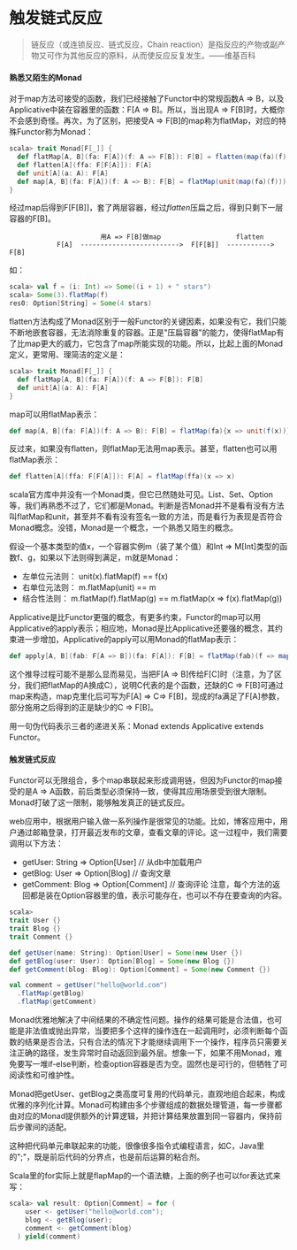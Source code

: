 # 触发链式反应

> 链反应（或连锁反应、链式反应，Chain reaction）是指反应的产物或副产物又可作为其他反应的原料，从而使反应反复发生。——维基百科


#### 熟悉又陌生的Monad
对于map方法可接受的函数，我们已经接触了Functor中的常规函数A => B，以及Applicative中装在容器里的函数：F[A => B]。所以，当出现A => F[B]时，大概你不会感到奇怪。再次，为了区别，把接受A => F[B]的map称为flatMap，对应的特殊Functor称为Monad：
```scala
scala> trait Monad[F[_]] {
  def flatMap[A, B](fa: F[A])(f: A => F[B]): F[B] = flatten(map(fa)(f))
  def flatten[A](ffa: F[F[A]]): F[A]
  def unit[A](a: A): F[A]
  def map[A, B](fa: F[A])(f: A => B): F[B] = flatMap(unit(map(fa)(f)))
}
```
经过map后得到F[F[B]]，套了两层容器，经过*flatten*压扁之后，得到只剩下一层容器的F[B]。
```text
                       用A => F[B]做map                   flatten
            F[A]  ------------------------->  F[F[B]]  -----------> F[B]
```
如：
```scala
scala> val f = (i: Int) => Some((i + 1) + " stars")
scala> Some(3).flatMap(f)
res0: Option[String] = Some(4 stars)
```
flatten方法构成了Monad区别于一般Functor的关键因素，如果没有它，我们只能不断地嵌套容器，无法消除重复的容器。正是"压扁容器"的能力，使得flatMap有了比map更大的威力，它包含了map所能实现的功能。所以，比起上面的Monad定义，更常用、理简洁的定义是：
```scala
scala> trait Monad[F[_]] {
  def flatMap[A, B](fa: F[A])(f: A => F[B]): F[B]
  def unit[A](a: A): F[A]
}
```
map可以用flatMap表示：
```scala
def map[A, B](fa: F[A])(f: A => B): F[B] = flatMap(fa){x => unit(f(x))}
```
反过来，如果没有flatten，则flatMap无法用map表示。甚至，flatten也可以用flatMap表示：
```scala
def flatten[A](ffa: F[F[A]]): F[A] = flatMap(ffa)(x => x)
```
scala官方库中并没有一个Monad类，但它已然随处可见。List、Set、Option等，我们再熟悉不过了，它们都是Monad。判断是否Monad并不是看有没有方法叫flatMap和unit，甚至并不看有没有签名一致的方法，而是看行为表现是否符合Monad概念。没错，Monad是一个概念，一个熟悉又陌生的概念。

假设一个基本类型的值x，一个容器实例m（装了某个值）和Int => M[Int]类型的函数f、g，如果以下法则得到满足，m就是Monad：
* 左单位元法则： unit(x).flatMap(f) == f(x)
* 右单位元法则： m.flatMap(unit) == m
* 结合性法则： m.flatMap(f).flatMap(g) == m.flatMap(x => f(x).flatMap(g))

Applicative是比Functor更强的概念，有更多约束，Functor的map可以用Applicative的apply表示；相应地，Monad是比Applicative还要强的概念，其约束进一步增加，Applicative的apply可以用Monad的flatMap表示：
```scala
def apply[A, B](fab: F[A => B])(fa: F[A]): F[B] = flatMap(fab)(f => map(fa)(f))
```
这个推导过程可能不是那么显而易见，当把F[A => B]传给F[C]时（注意，为了区分，我们把flatMap的A换成C），说明C代表的是个函数，还缺的C => F[B]可通过map来构造，map克里化后可写为F[A] => C=> F[B]，现成的fa满足了F[A]参数，部分施用之后得到的正是缺少的C => F[B]。

用一句伪代码表示三者的递进关系：Monad extends Applicative extends Functor。

#### 触发链式反应
Functor可以无限组合，多个map串联起来形成调用链，但因为Functor的map接受的是A => A函数，前后类型必须保持一致，使得其应用场景受到很大限制。Monad打破了这一限制，能够触发真正的链式反应。

web应用中，根据用户输入做一系列操作是很常见的功能。比如，博客应用中，用户通过邮箱登录，打开最近发布的文章，查看文章的评论。这一过程中，我们需要调用以下方法：
* getUser: String => Option[User] // 从db中加载用户
* getBlog: User => Option[Blog] // 查询文章
* getComment: Blog => Option[Comment] // 查询评论
注意，每个方法的返回都是装在Option容器里的值，表示可能存在，也可以不存在要查询的内容。

```scala
scala>
trait User {}
trait Blog {}
trait Comment {}

def getUser(name: String): Option[User] = Some(new User {})
def getBlog(user: User): Option[Blog] = Some(new Blog {})
def getComment(blog: Blog): Option[Comment] = Some(new Comment {})

val comment = getUser("hello@world.com")
  .flatMap(getBlog)
  .flatMap(getComment)
```
Monad优雅地解决了中间结果的不确定性问题。操作的结果可能是合法值，也可能是非法值或抛出异常，当要把多个这样的操作连在一起调用时，必须判断每个函数的结果是否合法，只有合法的情况下才能继续调用下一个操作，程序员只需要关注正确的路径，发生异常时自动返回到最外层。想象一下，如果不用Monad，难免要写一堆if-else判断，检查option容器是否为空。固然也是可行的，但牺牲了可阅读性和可维护性。

Monad把getUser、getBlog之类高度可复用的代码单元，直观地组合起来，构成优雅的序列化计算。Monad可构建由多个步骤组成的数据处理管道，每一步骤都由对应的Monad提供额外的计算逻辑，并把计算结果放置到同一容器内，保持前后步骤间的适配。

这种把代码单元串联起来的功能，很像很多指令式编程语言，如C，Java里的";"，既是前后代码的分界点，也是前后运算的粘合剂。

Scala里的for实际上就是flapMap的一个语法糖，上面的例子也可以for表达式来写：
```scala
scala> val result: Option[Comment] = for (
    user <- getUser("hello@world.com");
    blog <- getBlog(user);
    comment <- getComment(blog)
  ) yield(comment)
```

